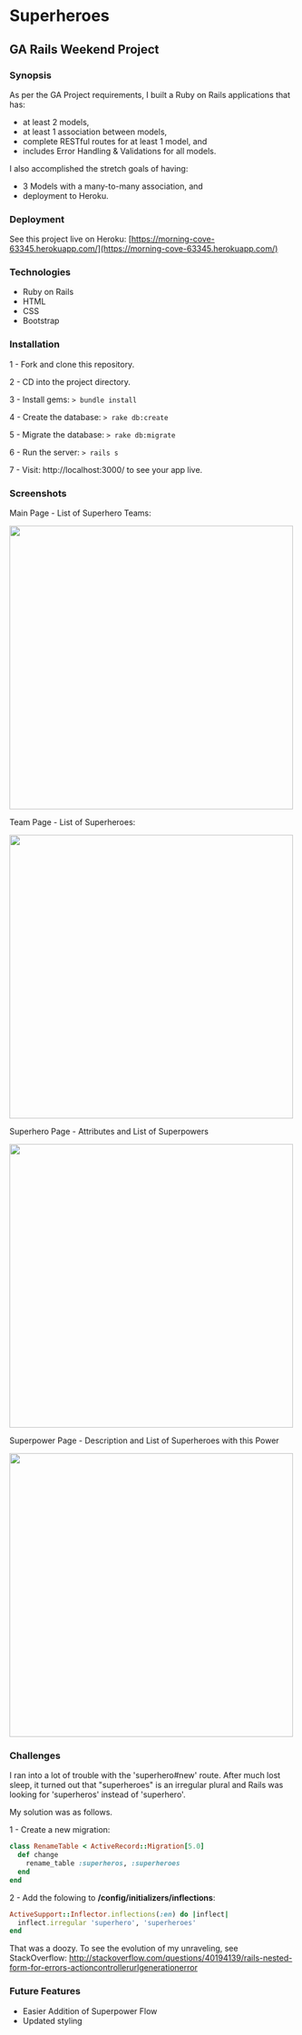 # Superheroes

## GA Rails Weekend Project

### Synopsis

As per the GA Project requirements, I built a Ruby on Rails applications that has:

- at least 2 models, 
- at least 1 association between models, 
- complete RESTful routes for at least 1 model, and 
- includes Error Handling & Validations for all models. 

I also accomplished the stretch goals of having: 

- 3 Models with a many-to-many association, and 
- deployment to Heroku.

### Deployment

See this project live on Heroku: [https://morning-cove-63345.herokuapp.com/](https://morning-cove-63345.herokuapp.com/)

### Technologies

- Ruby on Rails
- HTML
- CSS
- Bootstrap

### Installation

1 - Fork and clone this repository.

2 - CD into the project directory.

3 - Install gems: ```> bundle install```

4 - Create the database: ```> rake db:create```

5 - Migrate the database: ```> rake db:migrate```

6 - Run the server: ```> rails s```

7 - Visit: http://localhost:3000/ to see your app live.

### Screenshots

Main Page - List of Superhero Teams:

<img src='http://i.imgur.com/JYF0mJL.png' height='500px'>

Team Page - List of Superheroes:

<img src='http://i.imgur.com/t0t4Jox.png' height='500px'>

Superhero Page - Attributes and List of Superpowers

<img src='http://i.imgur.com/Zd0S1Rv.png' height='500px'>

Superpower Page - Description and List of Superheroes with this Power

<img src='http://i.imgur.com/d3C7jVS.png' height='500px'>

### Challenges

I ran into a lot of trouble with the 'superhero#new' route. After much lost sleep, it turned out that "superheroes" is an irregular plural and Rails was looking for 'superheros' instead of 'superhero'.

My solution was as follows.

1 - Create a new migration:

```ruby
class RenameTable < ActiveRecord::Migration[5.0]
  def change
    rename_table :superheros, :superheroes
  end
end
```

2 - Add the folowing to **/config/initializers/inflections**:

```ruby
ActiveSupport::Inflector.inflections(:en) do |inflect|
  inflect.irregular 'superhero', 'superheroes'
end
```

That was a doozy. To see the evolution of my unraveling, see StackOverflow: 
http://stackoverflow.com/questions/40194139/rails-nested-form-for-errors-actioncontrollerurlgenerationerror

### Future Features
- Easier Addition of Superpower Flow
- Updated styling
